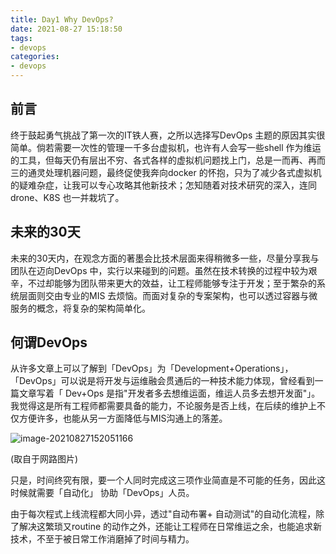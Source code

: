 ```yaml
---
title: Day1 Why DevOps?
date: 2021-08-27 15:18:50
tags:
- devops
categories: 
- devops
---
```


## 前言

终于鼓起勇气挑战了第一次的IT铁人赛，之所以选择写DevOps 主题的原因其实很简单。倘若需要一次性的管理一千多台虚拟机，也许有人会写一些shell 作为维运的工具，但每天仍有层出不穷、各式各样的虚拟机问题找上门，总是一而再、再而三的通灵处理机器问题，最终促使我奔向docker 的怀抱，只为了减少各式虚拟机的疑难杂症，让我可以专心攻略其他新技术；怎知随着对技术研究的深入，连同drone、K8S 也一并栽坑了。  

## 未来的30天

未来的30天内，在观念方面的著墨会比技术层面来得稍微多一些，尽量分享我与团队在迈向DevOps 中，实行以来碰到的问题。虽然在技术转换的过程中较为艰辛，不过却能够为团队带来更大的效益，让工程师能够专注于开发；至于繁杂的系统层面则交由专业的MIS 去烦恼。而面对复杂的专案架构，也可以透过容器与微服务的概念，将复杂的架构简单化。  


## 何谓DevOps

从许多文章上可以了解到「DevOps」为「Development+Operations」，「DevOps」可以说是将开发与运维融会贯通后的一种技术能力体现，曾经看到一篇文章写着「 Dev+Ops 是指"开发者多去想维运面，维运人员多去想开发面"」。我觉得这是所有工程师都需要具备的能力，不论服务是否上线，在后续的维护上不仅方便许多，也能从另一方面降低与MIS沟通上的落差。

![image-20210827152051166](https://gitee.com/hxf88/imgrepo/raw/master/img/image-20210827152051166.png)  

(取自于网路图片)  

只是，时间终究有限，要一个人同时完成这三项作业简直是不可能的任务，因此这时候就需要「自动化」 协助「DevOps」人员。

由于每次程式上线流程都大同小异，透过"自动布署+ 自动测试"的自动化流程，除了解决这繁琐又routine 的动作之外，还能让工程师在日常维运之余，也能追求新技术，不至于被日常工作消磨掉了时间与精力。
